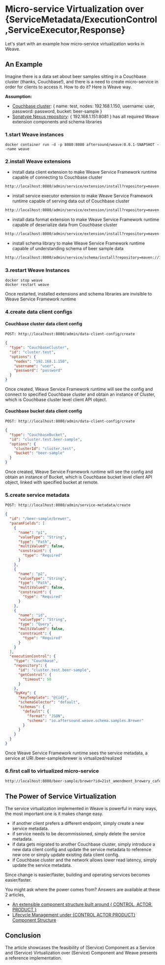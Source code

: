 # Micro-service Virtualization over {ServiceMetadata/ExecutionControl,ServiceExecutor,Response}

Let's start with an example how micro-service virtualization works in Weave.

## An Example

Imagine there is a data set about beer samples sitting in a Couchbase cluster (thanks, Couchbase!), and there is a need to create 
micro-service in order for clients to access it. How to do it? Here is Weave way.

**Assumption:**  

- [Couchbase cluster](https://hub.docker.com/_/couchbase): { name: test, nodes: 192.168.1.150, username: user, password: password, bucket: beer-sample }
- [Sonatype Nexus repository](https://hub.docker.com/r/sonatype/nexus): { 192.168.1.151:8081 } has all required Weave extension components and schema libraries

### 1.start Weave instances

```shell script
docker container run -d -p 8080:8080 aftersound/weave:0.0.1-SNAPSHOT --name weave
```

### 2.install Weave extensions

- install data client extension to make Weave Service Framework runtime capable of connecting to Couchbase cluster

```html
http://localhost:8080/admin/service/extension/install?repository=maven://192.168.1.151:8081/nexus/content/repositories/snapshots/&groupId=io.aftersound.weave&artifactId=weave-dataclient-couchbase&version=0.0.1-SNAPSHOT
```

- install service executor extension to make Weave Service Framework runtime capable of serving data out of Couchbase cluster

```html
http://localhost:8080/admin/service/extension/install?repository=maven://192.168.1.151:8081/nexus/content/repositories/snapshots/&groupId=io.aftersound.weave&artifactId=weave-service-couchbase&version=0.0.1-SNAPSHOT
```

- install data format extension to make Weave Service Framework runtime capable of deserialize data from Couchbase cluster

```html
http://localhost:8080/admin/service/extension/install?repository=maven://192.168.1.151:8081/nexus/content/repositories/snapshots/&groupId=io.aftersound.weave&artifactId=weave-dataformat-json&version=0.0.1-SNAPSHOT
```

- install schema library to make Weave Service Framework runtime capable of understanding schema of beer sample data

```html
http://localhost:8080/admin/service/schema/install?repository=maven://192.168.1.151:8081/nexus/content/repositories/snapshots/&groupId=io.aftersound.weave&artifactId=weave-schema-samples&version=0.0.1-SNAPSHOT
```

### 3.restart Weave Instances

```shell script
docker stop weave
docker restart weave
```

Once restarted, installed extensions and schema libraries are invisible to Weave Service Framework runtime

### 4.create data client configs

#### Couchbase cluster data client config

```html
POST: http://localhost:8080/admin/data-client-config/create
```

```json
{
  "type": "CouchbaseCluster",
  "id": "cluster.test",
  "options": {
    "nodes": "192.168.1.150",
    "username": "user",
    "password": "password"
  }
}
```

Once created, Weave Service Framework runtime will see the config and connect to specified Couchbase cluster and obtain an instance of
Cluster, which is Couchbase cluster level client API object.

#### Couchbase bucket data client config

```html
POST: http://localhost:8080/admin/data-client-config/create
```

```json
{
  "type": "CouchbaseBucket",
  "id": "cluster.test.beer-sample",
  "options": {
    "clusterId": "cluster.test",
    "bucket": "beer-sample"
  }
}
```

Once created, Weave Service Framework runtime will see the config and obtain an instance of Bucket, which is Couchbase bucket level client 
API object, linked with specified bucket at remote.

### 5.create service metadata

```html
POST: http://localhost:8080/admin/service-metadata/create
```

```json
{
  "id": "/beer-sample/brewer",
  "paramFields": [
    {
      "name": "p1",
      "valueType": "String",
      "type": "Path",
      "multiValued": false,
      "constraint": {
        "type": "Required"
      }
    },
    {
      "name": "p2",
      "valueType": "String",
      "type": "Path",
      "multiValued": false,
      "constraint": {
        "type": "Required"
      }
    },
    {
      "name": "id",
      "valueType": "String",
      "type": "Query",
      "multiValued": false,
      "constraint": {
        "type": "Required"
      }
    }
  ],
  "executionControl": {
    "type": "Couchbase",
    "repository": {
      "id": "cluster.test.beer-sample",
      "getControl": {
        "timeout": 50
      }
    },
    "byKey": {
      "keyTemplate": "@{id}",
      "schemaSelector": "default",
      "schemas": {
        "default": {
          "format": "JSON",
          "schema": "io.aftersound.weave.schema.samples.Brewer"
        }
      }
    }
  }
}
```

Once Weave Service Framework runtime sees the service metadata, a service at URI /beer-sample/brewer is virtualized/realized

### 6.first call to virtualized micro-service

```html
http://localhost:8080/beer-sample/brewer?id=21st_amendment_brewery_cafe
```

## The Power of Service Virtualization

The service virtualization implemented in Weave is powerful in many ways, the most important one is it makes change easy.

- if another client prefers a different endpoint, simply create a new service metadata.
- if service needs to be decommissioned, simply delete the service metadata.
- if data gets migrated to another Couchbase cluster, simply introduce a new data client config and update the service metadata to reference 
new one or simply update existing data client config.
- if Couchbase cluster and the network allows lower read latency, simply update the service metadata.

Since change is easier/faster, building and operating services becomes easier/faster. 

You might ask where the power comes from? Answers are available at these 2 articles,

- [An extensible component structure built around { CONTROL, ACTOR, PRODUCT }](https://aftersound.github.io/weave/control-actor-product-component-structure)
- [Lifecycle Management under {CONTROL,ACTOR,PRODUCT} Component Structure](https://aftersound.github.io/weave/lifecycle-management-under-cap-component-structure)

## Conclusion

The article showcases the feasibility of (Service) Component as a Service and (Service) Virtualization over (Service) Component and Weave 
presents a reference implementation. 